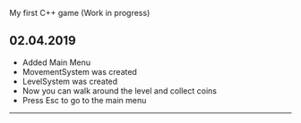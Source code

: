 My first C++ game (Work in progress)

02.04.2019
----------------------------------------
- Added Main Menu
- MovementSystem was created
- LevelSystem was created
- Now you can walk around the level and collect coins
- Press Esc to go to the main menu

---------------------------------------
